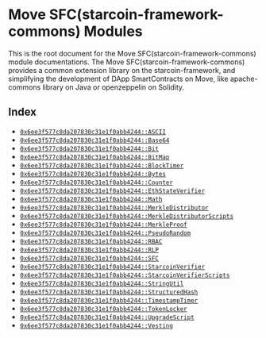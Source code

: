 
<a name="@Move_SFC(starcoin-framework-commons)_Modules_0"></a>

# Move SFC(starcoin-framework-commons) Modules


This is the root document for the Move  SFC(starcoin-framework-commons) module documentations. The Move  SFC(starcoin-framework-commons) provides a common extension library on the starcoin-framework, and simplifying
the development of DApp SmartContracts on Move, like apache-commons library on Java or openzeppelin on Solidity.


<a name="@Index_1"></a>

## Index


-  [`0x6ee3f577c8da207830c31e1f0abb4244::ASCII`](ASCII.md#0x6ee3f577c8da207830c31e1f0abb4244_ASCII)
-  [`0x6ee3f577c8da207830c31e1f0abb4244::Base64`](Base64.md#0x6ee3f577c8da207830c31e1f0abb4244_Base64)
-  [`0x6ee3f577c8da207830c31e1f0abb4244::Bit`](StarcoinVerifier.md#0x6ee3f577c8da207830c31e1f0abb4244_Bit)
-  [`0x6ee3f577c8da207830c31e1f0abb4244::BitMap`](BitMap.md#0x6ee3f577c8da207830c31e1f0abb4244_BitMap)
-  [`0x6ee3f577c8da207830c31e1f0abb4244::BlockTimer`](Timer.md#0x6ee3f577c8da207830c31e1f0abb4244_BlockTimer)
-  [`0x6ee3f577c8da207830c31e1f0abb4244::Bytes`](RLP.md#0x6ee3f577c8da207830c31e1f0abb4244_Bytes)
-  [`0x6ee3f577c8da207830c31e1f0abb4244::Counter`](Counter.md#0x6ee3f577c8da207830c31e1f0abb4244_Counter)
-  [`0x6ee3f577c8da207830c31e1f0abb4244::EthStateVerifier`](EthStateVerifier.md#0x6ee3f577c8da207830c31e1f0abb4244_EthStateVerifier)
-  [`0x6ee3f577c8da207830c31e1f0abb4244::Math`](Math.md#0x6ee3f577c8da207830c31e1f0abb4244_Math)
-  [`0x6ee3f577c8da207830c31e1f0abb4244::MerkleDistributor`](MerkleDistributor.md#0x6ee3f577c8da207830c31e1f0abb4244_MerkleDistributor)
-  [`0x6ee3f577c8da207830c31e1f0abb4244::MerkleDistributorScripts`](MerkleDistributor.md#0x6ee3f577c8da207830c31e1f0abb4244_MerkleDistributorScripts)
-  [`0x6ee3f577c8da207830c31e1f0abb4244::MerkleProof`](MerkleDistributor.md#0x6ee3f577c8da207830c31e1f0abb4244_MerkleProof)
-  [`0x6ee3f577c8da207830c31e1f0abb4244::PseudoRandom`](PseudoRandom.md#0x6ee3f577c8da207830c31e1f0abb4244_PseudoRandom)
-  [`0x6ee3f577c8da207830c31e1f0abb4244::RBAC`](RBAC.md#0x6ee3f577c8da207830c31e1f0abb4244_RBAC)
-  [`0x6ee3f577c8da207830c31e1f0abb4244::RLP`](RLP.md#0x6ee3f577c8da207830c31e1f0abb4244_RLP)
-  [`0x6ee3f577c8da207830c31e1f0abb4244::SFC`](SFC.md#0x6ee3f577c8da207830c31e1f0abb4244_SFC)
-  [`0x6ee3f577c8da207830c31e1f0abb4244::StarcoinVerifier`](StarcoinVerifier.md#0x6ee3f577c8da207830c31e1f0abb4244_StarcoinVerifier)
-  [`0x6ee3f577c8da207830c31e1f0abb4244::StarcoinVerifierScripts`](StarcoinVerifier.md#0x6ee3f577c8da207830c31e1f0abb4244_StarcoinVerifierScripts)
-  [`0x6ee3f577c8da207830c31e1f0abb4244::StringUtil`](StringUtil.md#0x6ee3f577c8da207830c31e1f0abb4244_StringUtil)
-  [`0x6ee3f577c8da207830c31e1f0abb4244::StructuredHash`](StarcoinVerifier.md#0x6ee3f577c8da207830c31e1f0abb4244_StructuredHash)
-  [`0x6ee3f577c8da207830c31e1f0abb4244::TimestampTimer`](Timer.md#0x6ee3f577c8da207830c31e1f0abb4244_TimestampTimer)
-  [`0x6ee3f577c8da207830c31e1f0abb4244::TokenLocker`](TokenLocker.md#0x6ee3f577c8da207830c31e1f0abb4244_TokenLocker)
-  [`0x6ee3f577c8da207830c31e1f0abb4244::UpgradeScript`](UpgradeScript.md#0x6ee3f577c8da207830c31e1f0abb4244_UpgradeScript)
-  [`0x6ee3f577c8da207830c31e1f0abb4244::Vesting`](Vesting.md#0x6ee3f577c8da207830c31e1f0abb4244_Vesting)
